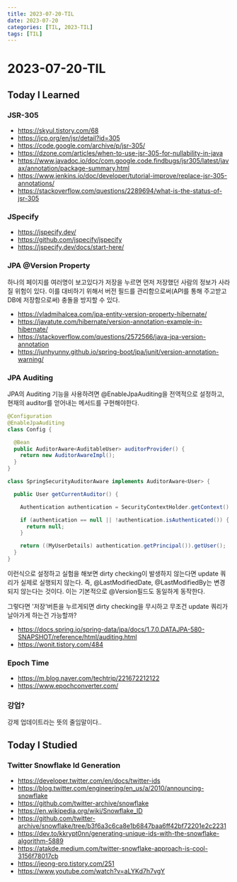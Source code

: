 ```yaml
---
title: 2023-07-20-TIL
date: 2023-07-20
categories: [TIL, 2023-TIL]
tags: [TIL]
---
```


# 2023-07-20-TIL

## Today I Learned

### JSR-305

- https://skyul.tistory.com/68
- https://jcp.org/en/jsr/detail?id=305
- https://code.google.com/archive/p/jsr-305/
- https://dzone.com/articles/when-to-use-jsr-305-for-nullability-in-java
- https://www.javadoc.io/doc/com.google.code.findbugs/jsr305/latest/javax/annotation/package-summary.html
- https://www.jenkins.io/doc/developer/tutorial-improve/replace-jsr-305-annotations/
- https://stackoverflow.com/questions/2289694/what-is-the-status-of-jsr-305

### JSpecify

- https://jspecify.dev/
- https://github.com/jspecify/jspecify
- https://jspecify.dev/docs/start-here/

### JPA @Version Property

하나의 페이지를 여러명이 보고있다가 저장을 누르면 먼저 저장했던 사람의 정보가 사라질 위험이 있다. 이를 대비하기 위해서 버전 필드를 관리함으로써(API를 통해 주고받고 DB에 저장함으로써) 충돌을 방지할 수 있다.

- https://vladmihalcea.com/jpa-entity-version-property-hibernate/
- https://javatute.com/hibernate/version-annotation-example-in-hibernate/
- https://stackoverflow.com/questions/2572566/java-jpa-version-annotation
- https://junhyunny.github.io/spring-boot/jpa/junit/version-annotation-warning/

### JPA Auditing

JPA의 Auditing 기능을 사용하려면 @EnableJpaAuditing을 전역적으로 설정하고, 현재의 auditor를 얻어내는 메서드를 구현해야한다.

```java
@Configuration
@EnableJpaAuditing
class Config {

  @Bean
  public AuditorAware<AuditableUser> auditorProvider() {
    return new AuditorAwareImpl();
  }
}
```

```java
class SpringSecurityAuditorAware implements AuditorAware<User> {

  public User getCurrentAuditor() {

    Authentication authentication = SecurityContextHolder.getContext().getAuthentication();

    if (authentication == null || !authentication.isAuthenticated()) {
      return null;
    }

    return ((MyUserDetails) authentication.getPrincipal()).getUser();
  }
}
```

이런식으로 설정하고 실험을 해보면 dirty checking이 발생하지 않는다면 update 쿼리가 실제로 실행되지 않는다. 즉, @LastModifiedDate, @LastModifiedBy는 변경되지 않는다는 것이다. 이는 기본적으로 @Version필드도 동일하게 동작한다.

그렇다면 '저장'버튼을 누르게되면 dirty checking을 무시하고 무조건 update 쿼리가 날아가게 하는건 가능할까?

- https://docs.spring.io/spring-data/jpa/docs/1.7.0.DATAJPA-580-SNAPSHOT/reference/html/auditing.html
- https://wonit.tistory.com/484

### Epoch Time

- https://m.blog.naver.com/techtrip/221672212122
- https://www.epochconverter.com/

### 강업?

강제 업데이트라는 뜻의 줄임말이다..

## Today I Studied

### Twitter Snowflake Id Generation

- https://developer.twitter.com/en/docs/twitter-ids
- https://blog.twitter.com/engineering/en_us/a/2010/announcing-snowflake
- https://github.com/twitter-archive/snowflake
- https://en.wikipedia.org/wiki/Snowflake_ID
- https://github.com/twitter-archive/snowflake/tree/b3f6a3c6ca8e1b6847baa6ff42bf72201e2c2231
- https://dev.to/kkrypt0nn/generating-unique-ids-with-the-snowflake-algorithm-5889
- https://atakde.medium.com/twitter-snowflake-approach-is-cool-3156f78017cb
- https://jeong-pro.tistory.com/251
- https://www.youtube.com/watch?v=aLYKd7h7vgY
